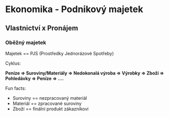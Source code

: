 # Ekonomika - Podnikový majetek

## Vlastnictví x Pronájem

### Oběžný majetek
Majetek == PJS (Prostředky Jednorázové Spotřeby)

Cyklus:

**Peníze => Suroviny/Materiály => Nedokonalá výroba => Výrobky => Zboží => Pohledávky => Peníze => ....**

Fun facts:
- Suroviny == nezpracovaný materiál
- Materiál == zpracované suroviny
- Zboží == finální produkt zákazníkovi
